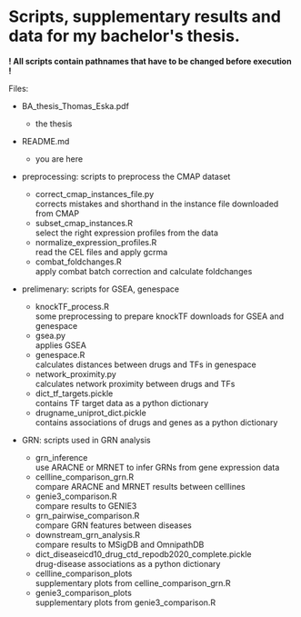 # Scripts, supplementary results and data for my bachelor's thesis.

__! All scripts contain pathnames that have to be changed before execution !__

Files:

 * BA_thesis_Thomas_Eska.pdf
   * the thesis  
 * README.md  
   * you are here  

  * preprocessing: scripts to preprocess the CMAP dataset  
    * correct_cmap_instances_file.py  
      corrects mistakes and shorthand in the instance file downloaded from CMAP  
    * subset_cmap_instances.R  
      select the right expression profiles from the data  
    * normalize_expression_profiles.R  
      read the CEL files and apply gcrma  
    * combat_foldchanges.R  
      apply combat batch correction and calculate foldchanges  

  * prelimenary: scripts for GSEA, genespace  
    * knockTF_process.R  
      some preprocessing to prepare knockTF downloads for GSEA and genespace  
    * gsea.py  
      applies GSEA  
    * genespace.R  
      calculates distances between drugs and TFs in genespace  
    * network_proximity.py  
      calculates network proximity between drugs and TFs  
    * dict_tf_targets.pickle  
      contains TF target data as a python dictionary  
    * drugname_uniprot_dict.pickle  
      contains associations of drugs and genes as a python dictionary  

  * GRN: scripts used in GRN analysis  
    * grn_inference  
      use ARACNE or MRNET to infer GRNs from gene expression data  
    * cellline_comparison_grn.R  
      compare ARACNE and MRNET results between celllines  
    * genie3_comparison.R  
      compare results to GENIE3  
    * grn_pairwise_comparison.R  
      compare GRN features between diseases  
    * downstream_grn_analysis.R  
      compare results to MSigDB and OmnipathDB  
    * dict_diseaseicd10_drug_ctd_repodb2020_complete.pickle  
      drug-disease associations as a python dictionary  
    * cellline_comparison_plots  
      supplementary plots from celline_comparison_grn.R  
    * genie3_comparison_plots  
      supplementary plots from genie3_comparison.R  


